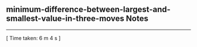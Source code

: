 <h2>minimum-difference-between-largest-and-smallest-value-in-three-moves Notes</h2><hr>[ Time taken: 6 m 4 s ]